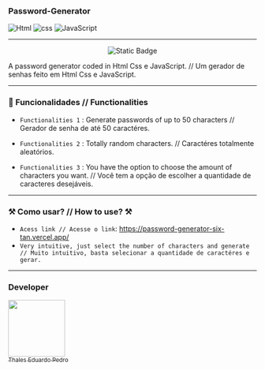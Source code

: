 ### Password-Generator
![Html](https://img.shields.io/badge/HTML5-E34F26?style=for-the-badge&logo=html5&logoColor=white)
![css](https://img.shields.io/badge/CSS3-1572B6?style=for-the-badge&logo=css3&logoColor=white)
![JavaScript](https://img.shields.io/badge/JavaScript-323330?style=for-the-badge&logo=javascript&logoColor=F7DF1E)

---

<p align="center">
  <img src="https://img.shields.io/badge/Status-Under%20Development-orange" alt="Static Badge">
</p>

A password generator coded in Html Css e JavaScript. // Um gerador de  senhas feito em Html Css e JavaScript.

---

### 🔨 Funcionalidades // Functionalities

- `Functionalities 1` : Generate passwords of up to 50 characters // Gerador de senha de até 50 caractéres.

- `Functionalities 2` : Totally random characters. // Caractéres totalmente aleatórios.

- `Functionalities 3` : You have the option to choose the amount of characters you want. // Você tem a opção de escolher a quantidade de caracteres desejáveis.

---

### ⚒️ Como usar? // How to use? ⚒️

- `Acess link // Acesse o link`: https://password-generator-six-tan.vercel.app/
- `Very intuitive, just select the number of characters and generate // Muito intuitivo, basta selecionar a quantidade de caractéres e gerar.`

---

### Developer
[<img loading="lazy" src="https://avatars.githubusercontent.com/u/89024257?v=4" width=115><br><sub>Thales Eduardo Pedro</sub>](https://github.com/thales32k0)
 
